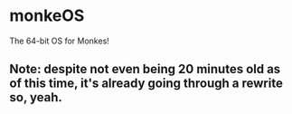<!-- Originally started while listening to the Cramps! -->
# monkeOS
The 64-bit OS for Monkes!
## Note: despite not even being 20 minutes old as of this time, it's already going through a rewrite so, yeah.
